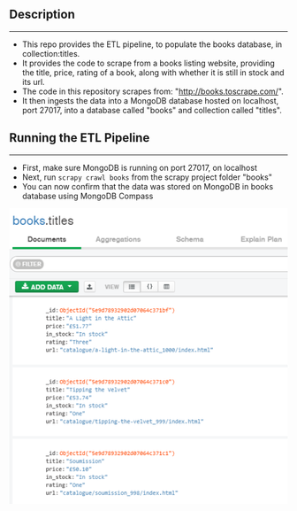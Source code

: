 ## Description
---
* This repo provides the ETL pipeline, to populate the books database, in collection:titles.
* It provides the code to scrape from a books listing website, providing the title, price, rating of a book, along with whether it is still in stock and its url.  
* The code in this repository scrapes from: "http://books.toscrape.com/".  
* It then ingests the data into a MongoDB database hosted on localhost, port 27017, into a database called "books" and collection called "titles".

## Running the ETL Pipeline
---
* First, make sure MongoDB is running on port 27017, on localhost
* Next, run ```scrapy crawl books``` from the scrapy project folder "books"
* You can now confirm that the data was stored on MongoDB in books database using MongoDB Compass

![Books](books.PNG)

